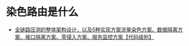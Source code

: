 # 染色路由是什么


- [全链路压测的整体架构设计，以及5种实现方案流量染色方案、数据隔离方案、接口隔离方案、零侵入方案、服务监控方案【代码级别】](https://www.cnblogs.com/jiagooushi/p/16693156.html)
